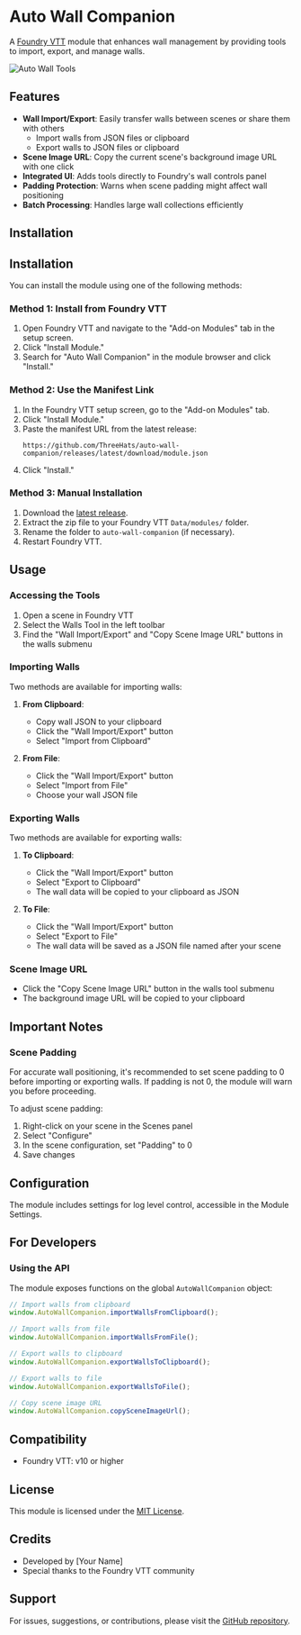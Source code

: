 # Auto Wall Companion

A [Foundry VTT](https://foundryvtt.com) module that enhances wall management by providing tools to import, export, and manage walls.

![Auto Wall Tools](https://i.imgur.com/placeholder-image.png)

## Features

- **Wall Import/Export**: Easily transfer walls between scenes or share them with others
  - Import walls from JSON files or clipboard
  - Export walls to JSON files or clipboard
- **Scene Image URL**: Copy the current scene's background image URL with one click
- **Integrated UI**: Adds tools directly to Foundry's wall controls panel
- **Padding Protection**: Warns when scene padding might affect wall positioning
- **Batch Processing**: Handles large wall collections efficiently

## Installation
## Installation

You can install the module using one of the following methods:

### Method 1: Install from Foundry VTT

1. Open Foundry VTT and navigate to the "Add-on Modules" tab in the setup screen.
2. Click "Install Module."
3. Search for "Auto Wall Companion" in the module browser and click "Install."

### Method 2: Use the Manifest Link

1. In the Foundry VTT setup screen, go to the "Add-on Modules" tab.
2. Click "Install Module."
3. Paste the manifest URL from the latest release:
    ```
    https://github.com/ThreeHats/auto-wall-companion/releases/latest/download/module.json
    ```
4. Click "Install."

### Method 3: Manual Installation

1. Download the [latest release](https://github.com/yourusername/auto-wall-companion/releases).
2. Extract the zip file to your Foundry VTT `Data/modules/` folder.
3. Rename the folder to `auto-wall-companion` (if necessary).
4. Restart Foundry VTT.

## Usage

### Accessing the Tools

1. Open a scene in Foundry VTT
2. Select the Walls Tool in the left toolbar
3. Find the "Wall Import/Export" and "Copy Scene Image URL" buttons in the walls submenu

### Importing Walls

Two methods are available for importing walls:

1. **From Clipboard**:
   - Copy wall JSON to your clipboard
   - Click the "Wall Import/Export" button
   - Select "Import from Clipboard"

2. **From File**:
   - Click the "Wall Import/Export" button
   - Select "Import from File"
   - Choose your wall JSON file

### Exporting Walls

Two methods are available for exporting walls:

1. **To Clipboard**:
   - Click the "Wall Import/Export" button
   - Select "Export to Clipboard"
   - The wall data will be copied to your clipboard as JSON

2. **To File**:
   - Click the "Wall Import/Export" button
   - Select "Export to File"
   - The wall data will be saved as a JSON file named after your scene

### Scene Image URL

- Click the "Copy Scene Image URL" button in the walls tool submenu
- The background image URL will be copied to your clipboard

## Important Notes

### Scene Padding

For accurate wall positioning, it's recommended to set scene padding to 0 before importing or exporting walls. If padding is not 0, the module will warn you before proceeding.

To adjust scene padding:
1. Right-click on your scene in the Scenes panel
2. Select "Configure"
3. In the scene configuration, set "Padding" to 0
4. Save changes

## Configuration

The module includes settings for log level control, accessible in the Module Settings.

## For Developers

### Using the API

The module exposes functions on the global `AutoWallCompanion` object:

```javascript
// Import walls from clipboard
window.AutoWallCompanion.importWallsFromClipboard();

// Import walls from file
window.AutoWallCompanion.importWallsFromFile();

// Export walls to clipboard
window.AutoWallCompanion.exportWallsToClipboard();

// Export walls to file
window.AutoWallCompanion.exportWallsToFile();

// Copy scene image URL
window.AutoWallCompanion.copySceneImageUrl();
```

## Compatibility

- Foundry VTT: v10 or higher

## License

This module is licensed under the [MIT License](LICENSE).

## Credits

- Developed by [Your Name]
- Special thanks to the Foundry VTT community

## Support

For issues, suggestions, or contributions, please visit the [GitHub repository](https://github.com/yourusername/auto-wall-companion).
